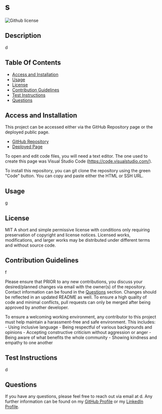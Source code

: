 # s 
![Github license](https://img.shields.io/badge/License-MIT-green.svg) 

## Description
d

## Table Of Contents
- [Access and Installation](#Access-and-Installation)
- [Usage](#Usage)
- [License](#License)
- [Contribution Guidelines](#Contribution-Guidelines)
- [Test Instructions](#Test-Instructions)
- [Questions](#Questions)

## Access and Installation

This project can be accessed either via the GitHub Repository page or the deployed public page. 

- [GitHub Repository](https://github.com/sdf/d)
- [Deployed Page](https://sdf.github.io/d/)

To open and edit code files, you will need a text editor. The one used to create this page was Visual Studio Code (https://code.visualstudio.com/).

To install this repository, you can git clone the repository using the green "Code" button. You can copy and paste either the HTML or SSH URL.

## Usage
g

## License
MIT
A short and simple permissive license with conditions only requiring preservation of copyright and license notices. Licensed works, modifications, and larger works may be distributed under different terms and without source code.

## Contribution Guidelines
f

Please ensure that PRIOR to any new contributions, you discuss your desired/planned changes via email with the owner(s) of the repository. Contact information can be found in the [Questions](#Questions) section. Changes should be reflected in an updated README as well. To ensure a high quality of code and minimal conflicts, pull requests can only be merged after being approved by another developer. 

To ensure a welcoming working environment, any contributor to this project must help maintain a harassment-free and safe environment. This includes:
    - Using inclusive language
    - Being respectful of various backgrounds and opinions
    - Accepting constructive criticism without aggression or anger
    - Being aware of what benefits the whole community
    - Showing kindness and empathy to one another

## Test Instructions
d

## Questions
If you have any questions, please feel free to reach out via email at d. Any further information can be found on my [GitHub Profile](https://github.com/sdf) or my [LinkedIn Profile](https://linkedin.com/in/d).
    